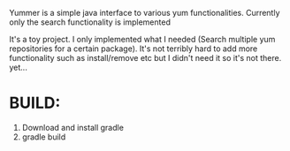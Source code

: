 Yummer is a simple java interface to various yum functionalities.
Currently only the search functionality is implemented

It's a toy project. I only implemented what I needed (Search multiple yum repositories for a certain package). It's not terribly hard to add more functionality such as install/remove etc but I didn't need it so it's not there. yet...

BUILD:
=====
1. Download and install gradle
2. gradle build
